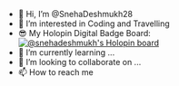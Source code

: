 - 👋 Hi, I’m @SnehaDeshmukh28
- 👀 I’m interested in Coding and Travelling 
- 😎 My Holopin Digital Badge Board: [![@snehadeshmukh's Holopin board](https://holopin.me/snehadeshmukh)](https://holopin.io/@snehadeshmukh)
- 🌱 I’m currently learning ...
- 💞️ I’m looking to collaborate on ...
- 📫 How to reach me 

<!---
SnehaDeshmukh28/SnehaDeshmukh28 is a ✨ special ✨ repository because its `README.md` (this file) appears on your GitHub profile.
You can click the Preview link to take a look at your changes.
--->
